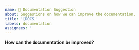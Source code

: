 ```yaml
---
name: 📖 Documentation Suggestion
about: Suggestions on how we can improve the documentation.
title: '[DOCS]'
labels: documentation
assignees: ''
---
```


**How can the documentation be improved?**
